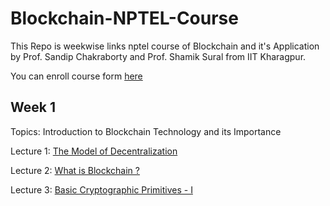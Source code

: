 # Blockchain-NPTEL-Course
This Repo is weekwise links nptel course of Blockchain and it's Application by Prof. Sandip Chakraborty and Prof. Shamik Sural from IIT Kharagpur.

You can enroll course form [here](https://nptel.ac.in/courses/106/105/106105235/)

## Week 1

Topics: Introduction to Blockchain Technology and its Importance

Lecture 1: [The Model of Decentralization](https://youtu.be/uxR86EPtr78)

Lecture 2: [What is Blockchain ?](https://youtu.be/B6KHbViproI)

Lecture 3: [Basic Cryptographic Primitives - I](https://youtu.be/uTsAiyZ_cZ4)

